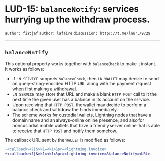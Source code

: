 LUD-15: `balanceNotify`: services hurrying up the withdraw process.
===================================================================

`author: fiatjaf` `author: lafaire` `discussion: https://t.me/lnurl/9729`

---

## `balanceNotify`

This optional property works together with `balanceCheck` to make it instant. It works as follows:

  * If `LN SERVICE` supports `balanceCheck`, then `LN WALLET` may decide to send an query-string-encoded HTTP URL along with the payment request when first making a withdrawal.
  * `LN SERVICE` may store that URL and make a blank `HTTP POST` call to it the next time the given user has a balance in its account on the service.
  * Upon receiving that `HTTP POST`, the wallet may decide to perform a balance check and withdraw the funds immediately.
  * The scheme works for custodial wallets, Lightning nodes that have a domain name and an always-online online presence, and also for noncustodial mobile wallets that have a friendly server online that is able to receive that `HTTP POST` and notify them somehow.

The callback URL sent by the `WALLET` is modified as follows:

```diff
-<callback><?|&>k1=<k1>&pr=<lightning invoice>
+<callback><?|&>k1=<k1>&pr=<lightning invoice>&balanceNotify=<URL>
```
